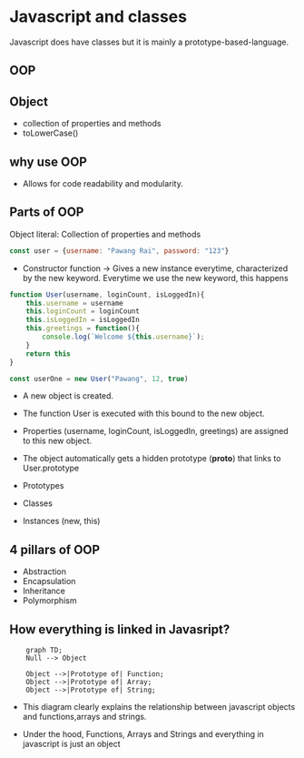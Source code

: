 # Javascript and classes
Javascript does have classes but it is mainly a prototype-based-language.

## OOP

## Object
- collection of properties and methods
- toLowerCase()

## why use OOP
- Allows for code readability and modularity.

## Parts of OOP
Object literal: Collection of properties and methods
```javascript
const user = {username: "Pawang Rai", password: "123"}
```

- Constructor function -> Gives a new instance everytime, characterized by the new keyword. Everytime we use the new keyword, this happens

```javascript
function User(username, loginCount, isLoggedIn){
    this.username = username
    this.loginCount = loginCount
    this.isLoggedIn = isLoggedIn
    this.greetings = function(){
        console.log(`Welcome ${this.username}`);
    }
    return this
}

const userOne = new User("Pawang", 12, true)

```

- A new object is created.

- The function User is executed with this bound to the new object.

- Properties (username, loginCount, isLoggedIn, greetings) are assigned to this new object.

- The object automatically gets a hidden prototype (__proto__) that links to User.prototype


- Prototypes
- Classes
- Instances (new, this)

## 4 pillars of OOP
- Abstraction
- Encapsulation
- Inheritance
- Polymorphism

## How everything is linked in Javasript?
```mermaid
    graph TD;
    Null --> Object
    
    Object -->|Prototype of| Function;
    Object -->|Prototype of| Array;
    Object -->|Prototype of| String;
```

- This diagram clearly explains the relationship between javascript objects and functions,arrays and strings.

- Under the hood, Functions, Arrays and Strings and everything in javascript is just an object